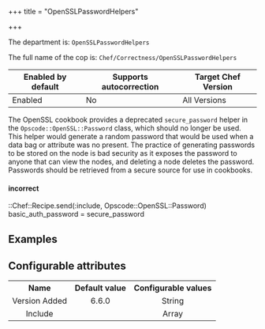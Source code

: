 +++
title = "OpenSSLPasswordHelpers"

+++

<!-- This content is automatically generated. See https://github.com/chef/chef-web-docs/blob/main/generated/README.md -->

The department is: `OpenSSLPasswordHelpers`

The full name of the cop is: `Chef/Correctness/OpenSSLPasswordHelpers`

| Enabled by default | Supports autocorrection | Target Chef Version |
| --- | --- | --- |
| Enabled | No | All Versions |

The OpenSSL cookbook provides a deprecated `secure_password` helper in the `Opscode::OpenSSL::Password` class, which should no longer be used. This helper would generate a random password that would be used when a data bag or attribute was no present. The practice of generating passwords to be stored on the node is bad security as it exposes the password to anyone that can view the nodes, and deleting a node deletes the password. Passwords should be retrieved from a secure source for use in cookbooks.

  #### incorrect
  ::Chef::Recipe.send(:include, Opscode::OpenSSL::Password)
  basic_auth_password = secure_password

## Examples

<nil>

## Configurable attributes

<table>
<tbody><tr>
<th>Name</th>
<th>Default value</th>
<th>Configurable values</th>
</tr>
<tr>
<td style="text-align:center">Version Added</td>
<td style="text-align:center">6.6.0</td>
<td style="text-align:center">String</td>
</tr>
<tr><td style="text-align:center">Include</td>
<td style="text-align:center"><ul>
</ul>
</td>
<td style="text-align:center">Array</td>
</tr></tbody></table>
